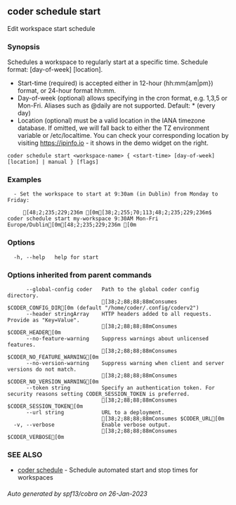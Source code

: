 ## coder schedule start

Edit workspace start schedule

### Synopsis

Schedules a workspace to regularly start at a specific time.
Schedule format: <start-time> [day-of-week] [location].

- Start-time (required) is accepted either in 12-hour (hh:mm{am|pm}) format, or 24-hour format hh:mm.
- Day-of-week (optional) allows specifying in the cron format, e.g. 1,3,5 or Mon-Fri.
  Aliases such as @daily are not supported.
  Default: \* (every day)
- Location (optional) must be a valid location in the IANA timezone database.
  If omitted, we will fall back to either the TZ environment variable or /etc/localtime.
  You can check your corresponding location by visiting https://ipinfo.io - it shows in the demo widget on the right.

```
coder schedule start <workspace-name> { <start-time> [day-of-week] [location] | manual } [flags]
```

### Examples

```
  - Set the workspace to start at 9:30am (in Dublin) from Monday to Friday:

     [48;2;235;229;236m [0m[38;2;255;70;113;48;2;235;229;236m$ coder schedule start my-workspace 9:30AM Mon-Fri Europe/Dublin[0m[48;2;235;229;236m [0m
```

### Options

```
  -h, --help   help for start
```

### Options inherited from parent commands

```
      --global-config coder   Path to the global coder config directory.
                              [38;2;88;88;88mConsumes $CODER_CONFIG_DIR[0m (default "/home/coder/.config/coderv2")
      --header stringArray    HTTP headers added to all requests. Provide as "Key=Value".
                              [38;2;88;88;88mConsumes $CODER_HEADER[0m
      --no-feature-warning    Suppress warnings about unlicensed features.
                              [38;2;88;88;88mConsumes $CODER_NO_FEATURE_WARNING[0m
      --no-version-warning    Suppress warning when client and server versions do not match.
                              [38;2;88;88;88mConsumes $CODER_NO_VERSION_WARNING[0m
      --token string          Specify an authentication token. For security reasons setting CODER_SESSION_TOKEN is preferred.
                              [38;2;88;88;88mConsumes $CODER_SESSION_TOKEN[0m
      --url string            URL to a deployment.
                              [38;2;88;88;88mConsumes $CODER_URL[0m
  -v, --verbose               Enable verbose output.
                              [38;2;88;88;88mConsumes $CODER_VERBOSE[0m
```

### SEE ALSO

- [coder schedule](coder_schedule.md) - Schedule automated start and stop times for workspaces

###### Auto generated by spf13/cobra on 26-Jan-2023
